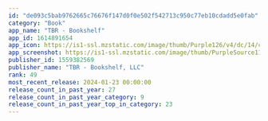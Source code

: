 ```yaml
---
id: "de093c5bab9762665c76676f147d0f0e502f542713c950c77eb10cdadd5e0fab"
category: "Book"
app_name: "TBR - Bookshelf"
app_id: 1614891654
app_icon: https://is1-ssl.mzstatic.com/image/thumb/Purple126/v4/dc/14/c3/dc14c3de-befc-6473-9c4d-9eef2f878ec9/AppIcon-0-0-1x_U007emarketing-0-7-0-sRGB-85-220.png/1024x1024bb.png
app_screenshot: https://is1-ssl.mzstatic.com/image/thumb/PurpleSource116/v4/a7/8c/62/a78c6273-dcd6-45ee-e765-f43a959febee/a83040de-c1ad-4185-a5f4-929d1f764983_1.png/1242x2688bb.png
publisher_id: 1559382569
publisher_name: "TBR - Bookshelf, LLC"
rank: 49
most_recent_release: 2024-01-23 00:00:00
release_count_in_past_year: 27
release_count_in_past_year_category: 9
release_count_in_past_year_top_in_category: 23
---
```


